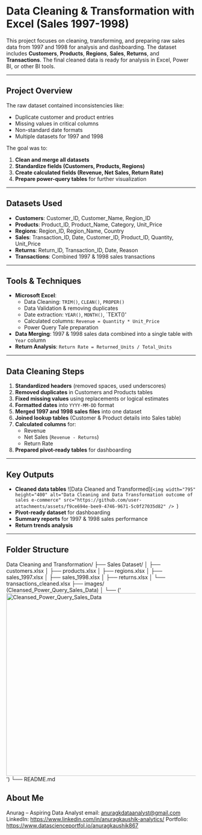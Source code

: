 #  Data Cleaning & Transformation with Excel (Sales 1997-1998)

This project focuses on cleaning, transforming, and preparing raw sales data from 1997 and 1998 for analysis and dashboarding. The dataset includes **Customers**, **Products**, **Regions**, **Sales**, **Returns**, and **Transactions**. The final cleaned data is ready for analysis in Excel, Power BI, or other BI tools.

---

##  Project Overview

The raw dataset contained inconsistencies like:
- Duplicate customer and product entries
- Missing values in critical columns
- Non-standard date formats
- Multiple datasets for 1997 and 1998

The goal was to:
1. **Clean and merge all datasets**  
2. **Standardize fields (Customers, Products, Regions)**  
3. **Create calculated fields (Revenue, Net Sales, Return Rate)**  
4. **Prepare power-query tables** for further visualization

---

##  Datasets Used

- **Customers**: Customer_ID, Customer_Name, Region_ID
- **Products**: Product_ID, Product_Name, Category, Unit_Price
- **Regions**: Region_ID, Region_Name, Country
- **Sales**: Transaction_ID, Date, Customer_ID, Product_ID, Quantity, Unit_Price
- **Returns**: Return_ID, Transaction_ID, Date, Reason
- **Transactions**: Combined 1997 & 1998 sales transactions

---

## Tools & Techniques

- **Microsoft Excel**:
  - Data Cleaning: `TRIM()`, `CLEAN()`, `PROPER()`
  - Data Validation & removing duplicates
  - Date extraction: `YEAR()`, `MONTH()`, `TEXT()'
  - Calculated columns: `Revenue = Quantity * Unit_Price`
  - Power Query Tale preparation
- **Data Merging**: 1997 & 1998 sales data combined into a single table with `Year` column
- **Return Analysis**: `Return Rate = Returned_Units / Total_Units`

---

## Data Cleaning Steps

1. **Standardized headers** (removed spaces, used underscores)
2. **Removed duplicates** in Customers and Products tables
3. **Fixed missing values** using replacements or logical estimates
4. **Formatted dates** into `YYYY-MM-DD` format
5. **Merged 1997 and 1998 sales files** into one dataset
6. **Joined lookup tables** (Customer & Product details into Sales table)
7. **Calculated columns** for:
   - Revenue
   - Net Sales (`Revenue - Returns`)
   - Return Rate
8. **Prepared pivot-ready tables** for dashboarding

---

## Key Outputs

- **Cleaned data tables** ![Data Cleaned and Transformed](`<img width="795" height="400" alt="Data Cleaning and Data Transformation outcome of sales e-commerce" src="https://github.com/user-attachments/assets/f9ce694e-bee9-4746-9671-5c0f27035d82" />
`)
- **Pivot-ready dataset** for dashboarding
- **Summary reports** for 1997 & 1998 sales performance
- **Return trends analysis**

---

## Folder Structure
Data Cleaning and Transformation/
├── Sales Dataset/
│   ├── customers.xlsx
│   ├── products.xlsx
│   ├── regions.xlsx
│   ├── sales_1997.xlsx
│   ├── sales_1998.xlsx
│   ├── returns.xlsx
│   └── transactions_cleaned.xlsx
├── images/ (Cleansed_Power_Query_Sales_Data)
│   └── ('<img width="1129" height="485" alt="Cleansed_Power_Query_Sales_Data" src="https://github.com/user-attachments/assets/e043f88b-91b6-41c5-a040-3a3be32e0b12" />
')
└── README.md

 ## About Me
 Anurag – Aspiring Data Analyst
 email: anuragkdataanalyst@gmail.com
 LinkedIn: https://www.linkedin.com/in/anuragkaushik-analytics/
 Portfolio: https://www.datascienceportfol.io/anuragkaushik867


